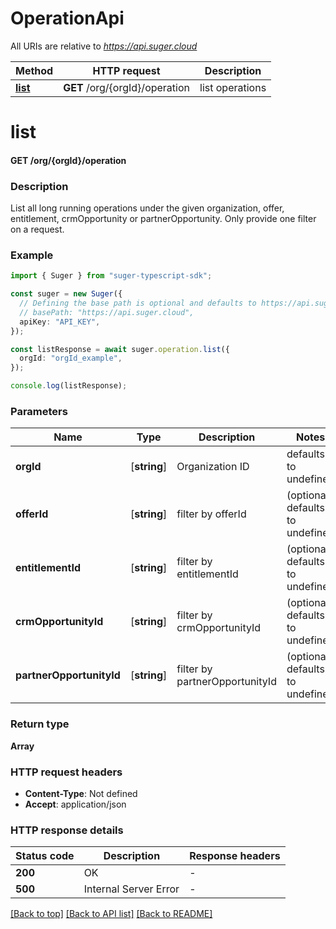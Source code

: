 # OperationApi

All URIs are relative to *https://api.suger.cloud*

Method | HTTP request | Description
------------- | ------------- | -------------
[**list**](OperationApi.md#list) | **GET** /org/{orgId}/operation | list operations


# **list**

#### **GET** /org/{orgId}/operation

### Description
List all long running operations under the given organization, offer, entitlement, crmOpportunity or partnerOpportunity. Only provide one filter on a request.

### Example


```typescript
import { Suger } from "suger-typescript-sdk";

const suger = new Suger({
  // Defining the base path is optional and defaults to https://api.suger.cloud
  // basePath: "https://api.suger.cloud",
  apiKey: "API_KEY",
});

const listResponse = await suger.operation.list({
  orgId: "orgId_example",
});

console.log(listResponse);
```


### Parameters

Name | Type | Description  | Notes
------------- | ------------- | ------------- | -------------
 **orgId** | [**string**] | Organization ID | defaults to undefined
 **offerId** | [**string**] | filter by offerId | (optional) defaults to undefined
 **entitlementId** | [**string**] | filter by entitlementId | (optional) defaults to undefined
 **crmOpportunityId** | [**string**] | filter by crmOpportunityId | (optional) defaults to undefined
 **partnerOpportunityId** | [**string**] | filter by partnerOpportunityId | (optional) defaults to undefined


### Return type

**Array<Operation>**

### HTTP request headers

 - **Content-Type**: Not defined
 - **Accept**: application/json


### HTTP response details
| Status code | Description | Response headers |
|-------------|-------------|------------------|
**200** | OK |  -  |
**500** | Internal Server Error |  -  |

[[Back to top]](#) [[Back to API list]](../README.md#documentation-for-api-endpoints) [[Back to README]](../README.md)


